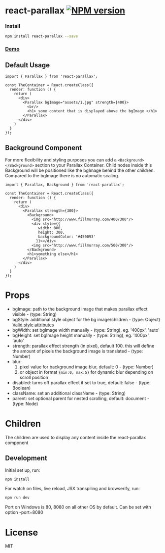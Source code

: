# react-parallax [![NPM version][npm-image]][npm-url]


### Install

```sh
npm install react-parallax --save
```

### [Demo](https://codesandbox.io/embed/r0yEkozrw?view=preview)

## Default Usage

```
import { Parallax } from 'react-parallax';

const TheContainer = React.createClass({
  render: function () {
    return (
      <div>
	    <Parallax bgImage="assets/1.jpg" strength={400}>
		  <br/>
		  <h1> some content that is displayed above the bgImage </h1>
		</Parallax>
      </div>
    )
  }
});
```
## Background Component

For more flexibility and styling purposes you can add a ```<Background></Background>``` section to your Parallax Container. Child nodes inside this Background will be positioned like the bgImage behind the other children. Compared to the bgImage there is no automatic scaling.
```
import { Parallax, Background } from 'react-parallax';

const TheContainer = React.createClass({
  render: function () {
    return (
      <div>
        <Parallax strength={300}>
		  <Background>
		    <img src="http://www.fillmurray.com/400/300"/>
			<div style={{
			   width: 800, 
			   height: 300, 
			   backgroundColor: '#450093'
			  }}></div>
			<img src="http://www.fillmurray.com/500/300"/>
		  </Background>
		  <h1>something else</h1>
		</Parallax>
      </div>
    )
  }
});
```

# Props

* bgImage: path to the background image that makes parallax effect visible - (type: String)
* bgStyle: additional style object for the bg image/children - (type: Object)
[Valid style attributes](https://developer.mozilla.org/en-US/docs/Web/CSS/CSS_Properties_Reference)
* bgWidth: set bgImage width manually - (type: String), eg. '400px', 'auto'
* bgHeight: set bgImage height manually - (type: String), eg. '400px', 'auto'
* strength: parallax effect strength (in pixel), default 100. this will define the amount of pixels the background image is translated - (type: Number)
* blur: 
    1) pixel value for background image blur, default: 0 - (type: Number)
    2) or object in format `{min:0, max:5}` for dynamic blur depending on scroll position
* disabled: turns off parallax effect if set to true, default: false - (type: Boolean)
* className: set an additional className - (type: String)
* parent: set optional parent for nested scrolling, default: document - (type: Node)



# Children

The children are used to display any content inside the react-parallax component

## Development

Initial set up, run:
    
```sh
npm install
```

For watch on files, live reload, JSX transpiling and browserify, run:

```sh
npm run dev
```
Port on Windows is 80, 8080 on all other OS by default. Can be set with option -port=8080

# License

MIT


[npm-image]: https://img.shields.io/npm/v/react-parallax.svg?style=flat-square
[npm-url]: https://www.npmjs.com/package/react-parallax
